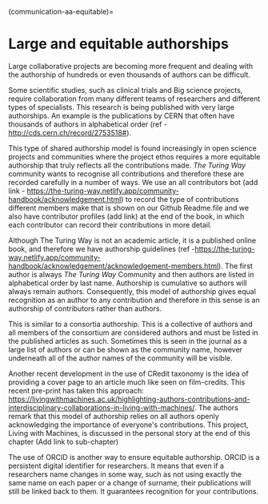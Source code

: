 (communication-aa-equitable)=
# Large and equitable authorships 

Large collaborative projects are becoming more frequent and dealing with the authorship of hundreds or even thousands of authors can be difficult. 

Some scientific studies, such as clinical trials and Big science projects, require collaboration from many different teams of researchers and different types of specialists. 
This research is being published with very large authorships. 
An example is the publications by CERN that often have thousands of authors in alphabetical order (ref - http://cds.cern.ch/record/2753518#).  

This type of shared authorship model is found increasingly in open science projects and communities where the project ethos requires a more equitable authorship that truly reflects all the contributions made. 
*The Turing Way* community wants to recognise all contributions and therefore these are recorded carefully in a number of ways. 
We use an all contributors bot (add link - https://the-turing-way.netlify.app/community-handbook/acknowledgement.html) to record the type of contributions different members make that is shown on our Github Readme.file and we also have contributor profiles (add link) at the end of the book, in which each contributor can record their contributions in more detail.  

Although The Turing Way is not an academic article, it is a published online book, and therefore we have authorship guidelines (ref -https://the-turing-way.netlify.app/community-handbook/acknowledgement/acknowledgement-members.html). 
The first author is always *The Turing Way* Community and then authors are listed in alphabetical order by last name. 
Authorship is cumulative so authors will always remain authors. 
Consequently, this model of authorship gives equal recognition as an author to any contribution and therefore in this sense is an authorship of contributors rather than authors.

This is similar to a consortia authorship. 
This is a collective of authors and all members of the consortium are considered authors and must be listed in the published articles as such. Sometimes this is seen in the journal as a large list of authors or can be shown as the community name, however underneath all of the author names of the community will be visible.

Another recent development in the use of CRedit taxonomy is the idea of providing a cover page to an article much like seen on film-credits. This recent pre-print has taken this approach: https://livingwithmachines.ac.uk/highlighting-authors-contributions-and-interdisciplinary-collaborations-in-living-with-machines/. 
The authors remark that this model of authorship relies on all authors openly acknowledging the importance of everyone's contributions.
This project, Living with Machines, is discussed in the personal story at the end of this chapter (Add link to sub-chapter)

The use of ORCID is another way to ensure equitable authorship. ORCID is a persistent digital identifier for researchers. 
It means that even if a researchers name changes in some way, such as not using exactly the same name on each paper or a change of surname, their publications will still be linked back to them. 
It guarantees recognition for your contributions.  
